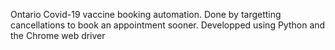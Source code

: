 Ontario Covid-19 vaccine booking automation. Done by targetting cancellations to book an appointment sooner. Developped using Python and the Chrome web driver
